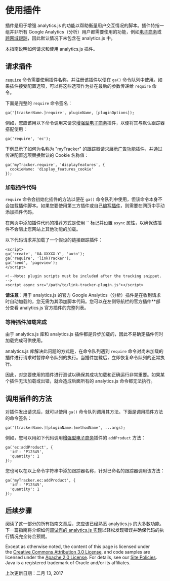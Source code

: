 # 使用插件

插件是用于增强 analytics.js 的功能以帮助衡量用户交互情况的脚本。插件特指一组并非所有 Google Analytics（分析）用户都需要使用的功能，例如[电子商务](https://developers.google.cn/analytics/devguides/collection/analyticsjs/enhanced-ecommerce?hl=zh-cn)或[跨网域跟踪](https://developers.google.cn/analytics/devguides/collection/analyticsjs/cross-domain?hl=zh-cn)，因此默认情况下未包含在 analytics.js 中。

本指南说明如何请求和使用 analytics.js 插件。

## 请求插件

[`require`](https://developers.google.cn/analytics/devguides/collection/analyticsjs/command-queue-reference?hl=zh-cn#require) 命令需要使用插件名称，并注册该插件以便在 `ga()` 命令队列中使用。如果插件接受配置选项，可以将这些选项作为排在最后的参数传递给 `require` 命令。

下面是完整的 `require` 命令签名：

```
ga('[trackerName.]require', pluginName, [pluginOptions]);

```

例如，您应该用以下命令调用来请求[增强型电子商务](https://developers.google.cn/analytics/devguides/collection/analyticsjs/enhanced-ecommerce?hl=zh-cn)插件，以便将其与默认跟踪器搭配使用：

```
ga('require', 'ec');

```

下例显示了如何为名称为 "myTracker" 的跟踪器请求[展示广告功能](https://developers.google.cn/analytics/devguides/collection/analyticsjs/display-features?hl=zh-cn)插件，并通过传递配置选项替换默认的 Cookie 名称值：

```
ga('myTracker.require', 'displayfeatures', {
  cookieName: 'display_features_cookie'
});

```

### 加载插件代码

`require` 命令会初始化插件的方法以便在 `ga()` 命令队列中使用，但该命令本身不会加载插件脚本。如果您要使用第三方插件或自己[编写插件](https://developers.google.cn/analytics/devguides/collection/analyticsjs/writing-plugins?hl=zh-cn)，则需要在网页中手动添加插件代码。

在网页中添加插件代码的推荐方式是使用 `` 标记并设置 `async` 属性，以确保该插件不会阻止您网站上其他功能的加载。

以下代码请求并加载了一个假设的链接跟踪插件：

```
<script>
ga('create', 'UA-XXXXX-Y', 'auto');
ga('require', 'linkTracker');
ga('send', 'pageview');
</script>

<!--Note: plugin scripts must be included after the tracking snippet. -->
<script async src="/path/to/link-tracker-plugin.js"></script>

```

**请注意**：用于 analytics.js 的官方 Google Analytics（分析）插件是在收到请求时自动加载的，您无需为其添加脚本代码。您可以在左侧导航栏的官方插件**部分查看 analytics.js 官方插件的完整列表。

### 等待插件加载完成

由于 analytics.js 库和 analytics.js 插件都是异步加载的，因此不易确定插件何时加载完成可供使用。

analytics.js 库解决此问题的方式是，在命令队列遇到 `require` 命令对尚未加载的插件进行请求时暂停命令队列的执行。当插件加载后，立即恢复命令队列的正常执行。

因此，对您要使用的插件进行测试以确保其成功加载和正确运行非常重要。如果某个插件无法加载或出错，就会造成后面所有的 analytics.js 命令都无法执行。

## 调用插件的方法

对插件发出请求后，就可以使用 `ga()` 命令队列调用其方法。下面是调用插件方法的命令签名：

```
ga('[trackerName.][pluginName:]methodName', ...args);

```

例如，您可以用如下代码调用[增强型电子商务](https://developers.google.cn/analytics/devguides/collection/analyticsjs/enhanced-ecommerce?hl=zh-cn)插件的 `addProduct` 方法：

```
ga('ec:addProduct', {
  'id': 'P12345',
  'quantity': 1
});

```

您也可以在以上命令字符串中添加跟踪器名称，针对已命名的跟踪器调用该方法：

```
ga('myTracker.ec:addProduct', {
  'id': 'P12345',
  'quantity': 1
});

```

## 后续步骤

阅读了这一部分的所有指南文章后，您应该已经熟悉 analytics.js 的大多数功能。下一篇指南将介绍如何[调试您的 analytics.js 实现](https://developers.google.cn/analytics/devguides/collection/analyticsjs/debugging?hl=zh-cn)以轻松发现错误并确保代码的执行情况完全符合预期。

Except as otherwise noted, the content of this page is licensed under the [Creative Commons Attribution 3.0 License](http://creativecommons.org/licenses/by/3.0/), and code samples are licensed under the [Apache 2.0 License](http://www.apache.org/licenses/LICENSE-2.0). For details, see our [Site Policies](https://developers.google.cn/terms/site-policies?hl=zh-cn). Java is a registered trademark of Oracle and/or its affiliates.

上次更新日期：二月 13, 2017